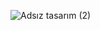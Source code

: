 ![Adsız tasarım (2)](https://user-images.githubusercontent.com/103332831/193462742-40fd697e-8638-4a97-a807-1919b5b4daf1.gif)
